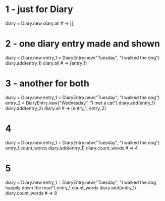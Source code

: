 # 1 - just for Diary
diary = Diary.new
diary.all # => []

# 2 - one diary entry made and shown
diary = Diary.new
entry_1 = DiaryEntry.new("Tuesday", "I walked the dog")
diary.add(entry_1)
diary.all # => [entry_1]

# 3 - another for both
diary = Diary.new
entry_1 = DiaryEntry.new("Tuesday", "I walked the dog")
entry_2 = DiaryEntry.new("Wednesday", "I met a cat")
diary.add(entry_1)
diary.add(entry_2)
diary.all # => [entry_1, entry_2]

# 4 
diary = Diary.new
entry_1 = DiaryEntry.new("Tuesday", "I walked the dog")
entry_1.count_words
diary.add(entry_1)
diary.count_words # => 4

# 5
diary = Diary.new
entry_1 = DiaryEntry.new("Tuesday", "I walked the dog happily down the road")
entry_1.count_words
diary.add(entry_1)
diary.count_words # => 8
